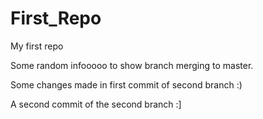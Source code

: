 # First_Repo
My first repo

Some random infooooo to show branch merging to master.

Some changes made in first commit of second branch  :)

A second commit of the second branch :]
